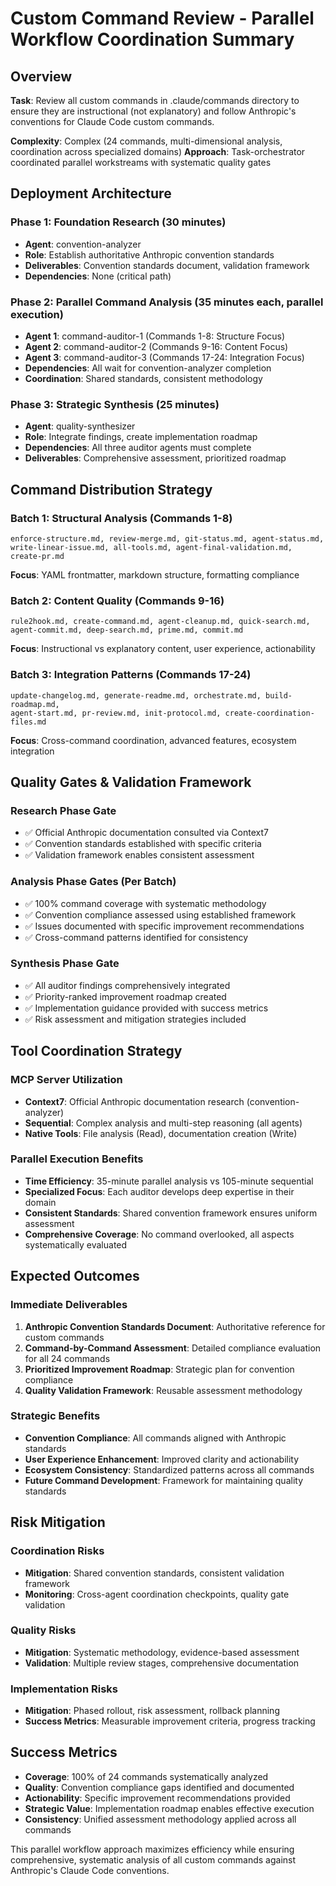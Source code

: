 # Custom Command Review - Parallel Workflow Coordination Summary

## Overview

**Task**: Review all custom commands in .claude/commands directory to ensure they are instructional (not explanatory) and follow Anthropic's conventions for Claude Code custom commands.

**Complexity**: Complex (24 commands, multi-dimensional analysis, coordination across specialized domains)
**Approach**: Task-orchestrator coordinated parallel workstreams with systematic quality gates

## Deployment Architecture

### Phase 1: Foundation Research (30 minutes)

- **Agent**: convention-analyzer
- **Role**: Establish authoritative Anthropic convention standards
- **Deliverables**: Convention standards document, validation framework
- **Dependencies**: None (critical path)

### Phase 2: Parallel Command Analysis (35 minutes each, parallel execution)

- **Agent 1**: command-auditor-1 (Commands 1-8: Structure Focus)
- **Agent 2**: command-auditor-2 (Commands 9-16: Content Focus)
- **Agent 3**: command-auditor-3 (Commands 17-24: Integration Focus)
- **Dependencies**: All wait for convention-analyzer completion
- **Coordination**: Shared standards, consistent methodology

### Phase 3: Strategic Synthesis (25 minutes)

- **Agent**: quality-synthesizer
- **Role**: Integrate findings, create implementation roadmap
- **Dependencies**: All three auditor agents must complete
- **Deliverables**: Comprehensive assessment, prioritized roadmap

## Command Distribution Strategy

### Batch 1: Structural Analysis (Commands 1-8)

```
enforce-structure.md, review-merge.md, git-status.md, agent-status.md,
write-linear-issue.md, all-tools.md, agent-final-validation.md, create-pr.md
```

**Focus**: YAML frontmatter, markdown structure, formatting compliance

### Batch 2: Content Quality (Commands 9-16)

```
rule2hook.md, create-command.md, agent-cleanup.md, quick-search.md,
agent-commit.md, deep-search.md, prime.md, commit.md
```

**Focus**: Instructional vs explanatory content, user experience, actionability

### Batch 3: Integration Patterns (Commands 17-24)

```
update-changelog.md, generate-readme.md, orchestrate.md, build-roadmap.md,
agent-start.md, pr-review.md, init-protocol.md, create-coordination-files.md
```

**Focus**: Cross-command coordination, advanced features, ecosystem integration

## Quality Gates & Validation Framework

### Research Phase Gate

- ✅ Official Anthropic documentation consulted via Context7
- ✅ Convention standards established with specific criteria
- ✅ Validation framework enables consistent assessment

### Analysis Phase Gates (Per Batch)

- ✅ 100% command coverage with systematic methodology
- ✅ Convention compliance assessed using established framework
- ✅ Issues documented with specific improvement recommendations
- ✅ Cross-command patterns identified for consistency

### Synthesis Phase Gate

- ✅ All auditor findings comprehensively integrated
- ✅ Priority-ranked improvement roadmap created
- ✅ Implementation guidance provided with success metrics
- ✅ Risk assessment and mitigation strategies included

## Tool Coordination Strategy

### MCP Server Utilization

- **Context7**: Official Anthropic documentation research (convention-analyzer)
- **Sequential**: Complex analysis and multi-step reasoning (all agents)
- **Native Tools**: File analysis (Read), documentation creation (Write)

### Parallel Execution Benefits

- **Time Efficiency**: 35-minute parallel analysis vs 105-minute sequential
- **Specialized Focus**: Each auditor develops deep expertise in their domain
- **Consistent Standards**: Shared convention framework ensures uniform assessment
- **Comprehensive Coverage**: No command overlooked, all aspects systematically evaluated

## Expected Outcomes

### Immediate Deliverables

1. **Anthropic Convention Standards Document**: Authoritative reference for custom commands
2. **Command-by-Command Assessment**: Detailed compliance evaluation for all 24 commands
3. **Prioritized Improvement Roadmap**: Strategic plan for convention compliance
4. **Quality Validation Framework**: Reusable assessment methodology

### Strategic Benefits

- **Convention Compliance**: All commands aligned with Anthropic standards
- **User Experience Enhancement**: Improved clarity and actionability
- **Ecosystem Consistency**: Standardized patterns across all commands
- **Future Command Development**: Framework for maintaining quality standards

## Risk Mitigation

### Coordination Risks

- **Mitigation**: Shared convention standards, consistent validation framework
- **Monitoring**: Cross-agent coordination checkpoints, quality gate validation

### Quality Risks

- **Mitigation**: Systematic methodology, evidence-based assessment
- **Validation**: Multiple review stages, comprehensive documentation

### Implementation Risks

- **Mitigation**: Phased rollout, risk assessment, rollback planning
- **Success Metrics**: Measurable improvement criteria, progress tracking

## Success Metrics

- **Coverage**: 100% of 24 commands systematically analyzed
- **Quality**: Convention compliance gaps identified and documented
- **Actionability**: Specific improvement recommendations provided
- **Strategic Value**: Implementation roadmap enables effective execution
- **Consistency**: Unified assessment methodology applied across all commands

This parallel workflow approach maximizes efficiency while ensuring comprehensive, systematic analysis of all custom commands against Anthropic's Claude Code conventions.
